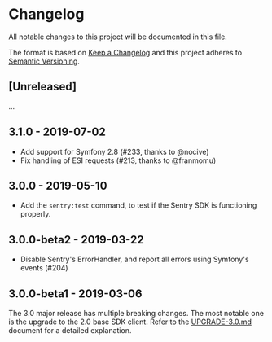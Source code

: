# Changelog
All notable changes to this project will be documented in this file.

The format is based on [Keep a Changelog](http://keepachangelog.com/en/1.0.0/)
and this project adheres to [Semantic Versioning](http://semver.org/spec/v2.0.0.html).

## [Unreleased]
...

## 3.1.0 - 2019-07-02
 - Add support for Symfony 2.8 (#233, thanks to @nocive)
 - Fix handling of ESI requests (#213, thanks to @franmomu)

## 3.0.0 - 2019-05-10
 - Add the `sentry:test` command, to test if the Sentry SDK is functioning properly.

## 3.0.0-beta2 - 2019-03-22
 - Disable Sentry's ErrorHandler, and report all errors using Symfony's events (#204)

## 3.0.0-beta1 - 2019-03-06
The 3.0 major release has multiple breaking changes. The most notable one is the upgrade to the 2.0 base SDK client.
Refer to the [UPGRADE-3.0.md](https://github.com/getsentry/sentry-symfony/blob/master/UPGRADE-3.0.md) document for a
detailed explanation.
